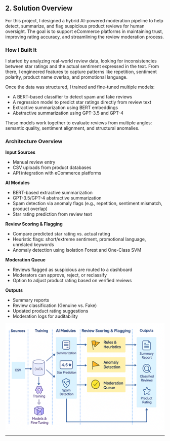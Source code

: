 ##  2. Solution Overview

For this project, I designed a hybrid AI-powered moderation pipeline to help detect, summarize, and flag suspicious product reviews for human oversight. The goal is to support eCommerce platforms in maintaining trust, improving rating accuracy, and streamlining the review moderation process.

###  How I Built It

I started by analyzing real-world review data, looking for inconsistencies between star ratings and the actual sentiment expressed in the text. From there, I engineered features to capture patterns like repetition, sentiment polarity, product name overlap, and promotional language.

Once the data was structured, I trained and fine-tuned multiple models:

- A BERT-based classifier to detect spam and fake reviews  
- A regression model to predict star ratings directly from review text  
- Extractive summarization using BERT embeddings  
- Abstractive summarization using GPT-3.5 and GPT-4

These models work together to evaluate reviews from multiple angles: semantic quality, sentiment alignment, and structural anomalies.

###  Architecture Overview

**Input Sources**  
- Manual review entry  
- CSV uploads from product databases  
- API integration with eCommerce platforms

**AI Modules**  
- BERT-based extractive summarization  
- GPT-3.5/GPT-4 abstractive summarization  
- Spam detection via anomaly flags (e.g., repetition, sentiment mismatch, product overlap)  
- Star rating prediction from review text

**Review Scoring & Flagging**  
- Compare predicted star rating vs. actual rating  
- Heuristic flags: short/extreme sentiment, promotional language, unrelated keywords  
- Anomaly detection using Isolation Forest and One-Class SVM

**Moderation Queue**  
- Reviews flagged as suspicious are routed to a dashboard  
- Moderators can approve, reject, or reclassify  
- Option to adjust product rating based on verified reviews

**Outputs**  
- Summary reports  
- Review classification (Genuine vs. Fake)  
- Updated product rating suggestions  
- Moderation logs for auditability

![Architecture Overview](./assets/architecture.png)

---


